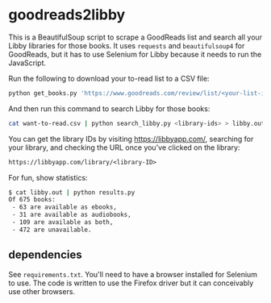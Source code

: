 # goodreads2libby

This is a BeautifulSoup script to scrape a GoodReads list and search all your Libby libraries for those books. It uses `requests` and `beautifulsoup4` for GoodReads, but it has to use Selenium for Libby because it needs to run the JavaScript.

Run the following to download your to-read list to a CSV file:

```sh
python get_books.py 'https://www.goodreads.com/review/list/<your-list-id>?shelf=to-read' > want-to-read.csv
```

And then run this command to search Libby for those books:

```sh
cat want-to-read.csv | python search_libby.py <library-ids> > libby.out
```

You can get the library IDs by visiting <https://libbyapp.com/>, searching for your library, and checking the URL once you've clicked on the library:

```txt
https://libbyapp.com/library/<library-ID>
```

For fun, show statistics:

```sh
$ cat libby.out | python results.py
Of 675 books:
 - 63 are available as ebooks,
 - 31 are available as audiobooks,
 - 109 are available as both,
 - 472 are unavailable.
```

## dependencies

See `requirements.txt`. You'll need to have a browser installed for Selenium to use. The code is written to use the  Firefox driver but it can conceivably use other browsers.
